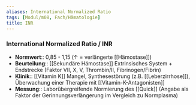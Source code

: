 ```yaml
---
aliases: International Normalized Ratio
tags: [Modul/m08, Fach/Hämatologie]
title: INR
---
```

### International Normalized Ratio / INR 
- **Normwert**:: 0,85 - 1,15 (↑ = verlängerte [[Hämostase]])
- **Beurteilung**:: [[Sekundäre Hämostase]] Extrinsisches System + Endstrecke (Faktor VII, X, V, Thrombin/II, Fibrinogen/Fibrin)
- **Klinik**:: [[Vitamin K]] Mangel, Synthesestörung (z.B. [[Leberzirrhose]]), Überwachung einer Therapie mit [[Vitamin-K-Antagonisten]]
- **Messung**:: Laborübergreifende Normierung des [[Quick]] (Angabe als Faktor der Gerinnungsverlängerung im Vergleich zu Normplasma)